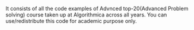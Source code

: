 It consists of all the code examples of Advnced top-20(Advanced Problem solving) course taken up at Algorithmica across all years. You can use/redistribute this code for academic purpose only.
